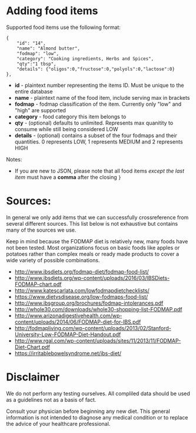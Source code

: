 # Adding food items

Supported food items use the following format:

    {
        "id": "14",
        "name": "Almond butter",
        "fodmap": "low",
        "category": "Cooking ingredients, Herbs and Spices",
        "qty":"1 tbsp",
        "details": {"oligos":0,"fructose":0,"polyols":0,"lactose":0}
    },

* **id** - plaintext number representing the items ID. Must be unique to the entire database
* **name** - plaintext name of the food item, include serving max in brackets
* **fodmap** - fodmap classification of the item. Currently only "low" and "high" are supported
* **category** - food category this item belongs to
* **qty** - (optional) defaults to unlimited. Represents max quanitity to consume while still being considered LOW
* **details** - (optional) contains a subset of the four fodmaps and their quantities. 0 represents LOW, 1 represents MEDIUM and 2 represents HIGH

Notes:

* If you are new to JSON, please note that all food items *except the last item* must have a **comma** after the closing `}`


# Sources: 

In general we only add items that we can successfully crossreference from several different sources. This list below is not exhaustive but contains many of the sources we use.

Keep in mind because the FODMAP diet is relatively new, many foods have not been tested. Most organizations focus on basic foods like apples or potatoes rather than complex meals or ready made products to cover a wide variety of possible combinations.

* http://www.ibsdiets.org/fodmap-diet/fodmap-food-list/
* http://www.ibsdiets.org/wp-content/uploads/2016/03/IBSDiets-FODMAP-chart.pdf
* http://www.katescarlata.com/lowfodmapdietchecklists/
* https://www.dietvsdisease.org/low-fodmaps-food-list/
* http://www.ibsgroup.org/brochures/fodmap-intolerances.pdf
* http://whole30.com/downloads/whole30-shopping-list-FODMAP.pdf
* http://www.arizonadigestivehealth.com/wp-content/uploads/2014/06/FODMAP-diet-for-IBS.pdf
* http://fodmapliving.com/wp-content/uploads/2013/02/Stanford-University-Low-FODMAP-Diet-Handout.pdf
* http://www.rgal.com/wp-content/uploads/sites/11/2013/11/FODMAP-Diet-Chart.pdf
* https://irritablebowelsyndrome.net/ibs-diet/

# Disclaimer

We do not perform any testing ourselves. All compliled data should be used as a guidelines not as a basis of fact.

Consult your physician before beginning any new diet. This general information is not intended to diagnose any medical condition or to replace the advice of your healthcare professional.
